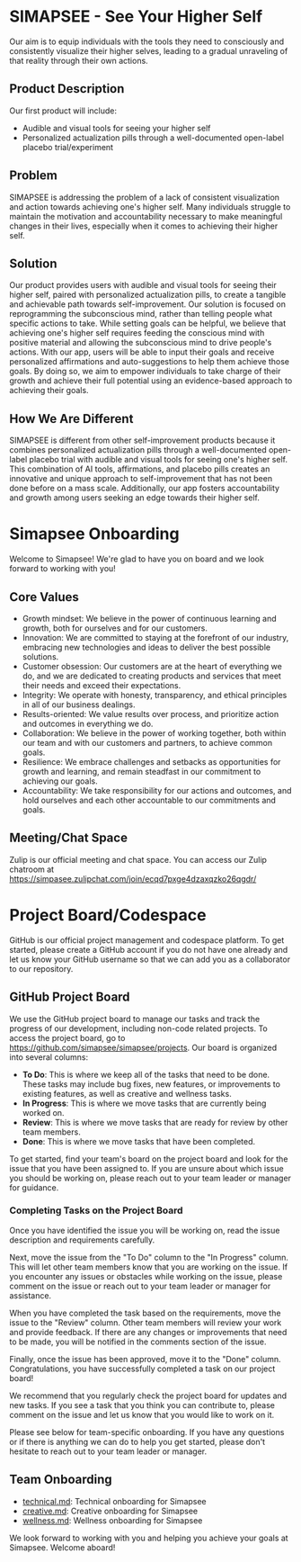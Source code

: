 
# SIMAPSEE - See Your Higher Self

Our aim is to equip individuals with the tools they need to consciously and consistently visualize their higher selves, leading to a gradual unraveling of that reality through their own actions.

## Product Description

Our first product will include:

- Audible and visual tools for seeing your higher self
- Personalized actualization pills through a well-documented open-label placebo trial/experiment

## Problem

SIMAPSEE is addressing the problem of a lack of consistent visualization and action towards achieving one's higher self. Many individuals struggle to maintain the motivation and accountability necessary to make meaningful changes in their lives, especially when it comes to achieving their higher self.

## Solution

Our product provides users with audible and visual tools for seeing their higher self, paired with personalized actualization pills, to create a tangible and achievable path towards self-improvement. Our solution is focused on reprogramming the subconscious mind, rather than telling people what specific actions to take. While setting goals can be helpful, we believe that achieving one's higher self requires feeding the conscious mind with positive material and allowing the subconscious mind to drive people's actions. With our app, users will be able to input their goals and receive personalized affirmations and auto-suggestions to help them achieve those goals. By doing so, we aim to empower individuals to take charge of their growth and achieve their full potential using an evidence-based approach to achieving their goals.

## How We Are Different

SIMAPSEE is different from other self-improvement products because it combines personalized actualization pills through a well-documented open-label placebo trial with audible and visual tools for seeing one's higher self. This combination of AI tools, affirmations, and placebo pills creates an innovative and unique approach to self-improvement that has not been done before on a mass scale. Additionally, our app fosters accountability and growth among users seeking an edge towards their higher self.


# Simapsee Onboarding

Welcome to Simapsee! We're glad to have you on board and we look forward to working with you!

## Core Values
- Growth mindset: We believe in the power of continuous learning and growth, both for ourselves and for our customers.
- Innovation: We are committed to staying at the forefront of our industry, embracing new technologies and ideas to deliver the best possible solutions.
- Customer obsession: Our customers are at the heart of everything we do, and we are dedicated to creating products and services that meet their needs and exceed their expectations.
- Integrity: We operate with honesty, transparency, and ethical principles in all of our business dealings.
- Results-oriented: We value results over process, and prioritize action and outcomes in everything we do.
- Collaboration: We believe in the power of working together, both within our team and with our customers and partners, to achieve common goals.
- Resilience: We embrace challenges and setbacks as opportunities for growth and learning, and remain steadfast in our commitment to achieving our goals.
- Accountability: We take responsibility for our actions and outcomes, and hold ourselves and each other accountable to our commitments and goals.




## Meeting/Chat Space
Zulip is our official meeting and chat space. You can access our Zulip chatroom at https://simpasee.zulipchat.com/join/ecqd7pxge4dzaxqzko26qgdr/

# Project Board/Codespace

GitHub is our official project management and codespace platform. To get started, please create a GitHub account if you do not have one already and let us know your GitHub username so that we can add you as a collaborator to our repository.

## GitHub Project Board

We use the GitHub project board to manage our tasks and track the progress of our development, including non-code related projects. To access the project board, go to https://github.com/simapsee/simapsee/projects. Our board is organized into several columns:

- **To Do**: This is where we keep all of the tasks that need to be done. These tasks may include bug fixes, new features, or improvements to existing features, as well as creative and wellness tasks.
- **In Progress**: This is where we move tasks that are currently being worked on.
- **Review**: This is where we move tasks that are ready for review by other team members.
- **Done**: This is where we move tasks that have been completed.

To get started, find your team's board on the project board and look for the issue that you have been assigned to. If you are unsure about which issue you should be working on, please reach out to your team leader or manager for guidance.

### Completing Tasks on the Project Board

Once you have identified the issue you will be working on, read the issue description and requirements carefully. 

Next, move the issue from the "To Do" column to the "In Progress" column. This will let other team members know that you are working on the issue. If you encounter any issues or obstacles while working on the issue, please comment on the issue or reach out to your team leader or manager for assistance.

When you have completed the task based on the requirements, move the issue to the "Review" column. Other team members will review your work and provide feedback. If there are any changes or improvements that need to be made, you will be notified in the comments section of the issue.

Finally, once the issue has been approved, move it to the "Done" column. Congratulations, you have successfully completed a task on our project board!

We recommend that you regularly check the project board for updates and new tasks. If you see a task that you think you can contribute to, please comment on the issue and let us know that you would like to work on it.

Please see below for team-specific onboarding. If you have any questions or if there is anything we can do to help you get started, please don't hesitate to reach out to your team leader or manager.

## Team Onboarding

- [technical.md](./profile/Technical.md): Technical onboarding for Simapsee
- [creative.md](./profile/Creative.md): Creative onboarding for Simapsee
- [wellness.md](./profile/Wellness.md): Wellness onboarding for Simapsee


We look forward to working with you and helping you achieve your goals at Simapsee. Welcome aboard!




